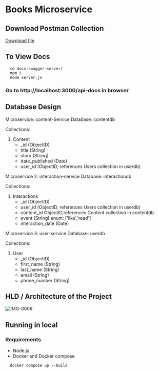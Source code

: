 # Books Microservice

## Download Postman Collection

[Download file](books_microservice.postman_collection.json)

## To View Docs

```
  cd docs-swagger-server/
  npm i
  node server.js
```

### Go to http://localhost:3000/api-docs  in browser

## Database Design
Microservice: content-Service
Database: contentdb

Collections:
1. Content
   - _id (ObjectID)
   - title (String)
   - story (String)
   - date_published (Date)
   - user_id (ObjectID, references Users collection in userdb)     

Microservice 2: interaction-service
Database: interactiondb

Collections:
1. Interactions
   - _id (ObjectID)
   - user_id (ObjectID, references Users collection in userdb)
   - content_id ObjectID,references Content collection in contentdb
   - event (String) enum: ['like','read']
   - interaction_date (Date)

Microservice 3: user-service
Database: userdb

Collections:
1. User
   - _id (ObjectID)
   - first_name (String)
   - last_name (String)
   - email (String)
   - phone_number (String)


## HLD / Architecture of the Project 
![IMG-0006](https://github.com/Naman15032001/books-microservice/assets/71309281/ecdebb13-e5fd-4b8d-a076-b972411ec4d7)

## Running in local 

### Requirements

- Node.js 
- Docker and Docker compose

```
  docker compose up --build
```


